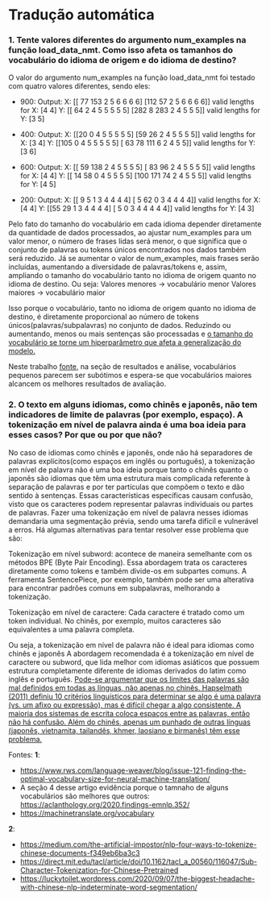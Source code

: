 # Tradução automática

### 1. Tente valores diferentes do argumento num_examples na função load_data_nmt. Como isso afeta os tamanhos do vocabulário do idioma de origem e do idioma de destino?
O valor do argumento num_examples na função load_data_nmt foi testado com quatro valores diferentes, sendo eles:

* 900:
  Output: X: [[ 77 153   2   5   6   6   6   6]
 [112  57   2   5   6   6   6   6]]
valid lengths for X: [4 4]
Y: [[ 64   2   4   5   5   5   5   5]
 [282   8 283   2   4   5   5   5]]
valid lengths for Y: [3 5]

* 400:
Output: X: [[20  0  4  5  5  5  5  5]
 [59 26  2  4  5  5  5  5]]
valid lengths for X: [3 4]
Y: [[105   0   4   5   5   5   5   5]
 [ 63  78 111   6   2   4   5   5]]
valid lengths for Y: [3 6]

* 600:
Output: X: [[ 59 138   2   4   5   5   5   5]
 [ 83  96   2   4   5   5   5   5]]
valid lengths for X: [4 4]
Y: [[ 14  58   0   4   5   5   5   5]
 [100 171  74   2   4   5   5   5]]
valid lengths for Y: [4 5]

* 200:
Output: X: [[ 9  5  1  3  4  4  4  4]
 [ 5 62  0  3  4  4  4  4]]
valid lengths for X: [4 4]
Y: [[55 29  1  3  4  4  4  4]
 [ 5  0  3  4  4  4  4  4]]
valid lengths for Y: [4 3]

Pelo fato do tamanho do vocabulário em cada idioma depender diretamente da quantidade de dados processados,  ao ajustar num_examples para um valor menor, o número de frases lidas será menor, o que significa que o conjunto de palavras ou tokens únicos encontrados nos dados também será reduzido. Já se aumentar o valor de num_examples, mais frases serão incluídas, aumentando a diversidade de palavras/tokens e, assim, ampliando o tamanho do vocabulário tanto no idioma de origem quanto no idioma de destino. Ou seja:
Valores menores ->  vocabulário menor
Valores maiores -> vocabulário maior

Isso porque o vocabulário, tanto no idioma de origem quanto no idioma de destino, é diretamente proporcional ao número de tokens únicos(palavras/subpalavras) no conjunto de dados. Reduzindo ou aumentando, menos ou mais sentenças são processadas e [o tamanho do vocabulário se torne um hiperparâmetro que afeta a generalização do modelo.](https://machinetranslate.org/vocabulary)

Neste trabalho [fonte](https://www.rws.com/language-weaver/blog/issue-121-finding-the-optimal-vocabulary-size-for-neural-machine-translation/), na seção de resultados e análise, vocabulários pequenos parecem ser subótimos e espera-se que vocabulários maiores alcancem os melhores resultados de avaliação.


### 2. O texto em alguns idiomas, como chinês e japonês, não tem indicadores de limite de palavras (por exemplo, espaço). A tokenização em nível de palavra ainda é uma boa ideia para esses casos? Por que ou por que não? 


No caso de idiomas como chinês e japonês, onde não há separadores de palavras explícitos(como espaços em inglês ou português), a tokenização em nível de palavra não é uma boa ideia porque tanto o chinês quanto o japonês são idiomas que têm uma estrutura mais complicada referente à separação de palavras e por ter partículas que compõem o texto e dão sentido à sentenças. Essas características específicas causam confusão, visto que os caracteres podem representar palavras individuais ou partes de palavras. Fazer uma tokenização em nível de palavra nesses idiomas demandaria uma segmentação prévia, sendo uma tarefa difícil e vulnerável a erros. Há algumas alternativas para tentar resolver esse problema que são:

Tokenização em nível subword: acontece de maneira semelhante com os métodos BPE (Byte Pair Encoding). Essa abordagem trata os caracteres diretamente como tokens e também divide-os em subpartes comuns. A ferramenta SentencePiece, por exemplo, também pode ser uma alterativa para encontrar padrões comuns em subpalavras, melhorando a tokenização.

Tokenização em nível de caractere: Cada caractere é tratado como um token individual. No chinês, por exemplo, muitos caracteres são equivalentes a uma palavra completa.

Ou seja, a tokenização em nível de palavra não é ideal para idiomas como chinês e japonês A abordagem recomendada é a tokenização em nível de caractere ou subword, que lida melhor com idiomas asiáticos que possuem estrutura completamente diferente de idiomas derivados do latim como inglês e português. [Pode-se argumentar que os limites das palavras são mal definidos em todas as línguas, não apenas no chinês. Hapselmath (2011) definiu 10 critérios linguísticos para determinar se algo é uma palavra (vs. um afixo ou expressão), mas é difícil chegar a algo consistente. A maioria dos sistemas de escrita coloca espaços entre as palavras, então não há confusão. Além do chinês, apenas um punhado de outras línguas (japonês, vietnamita, tailandês, khmer, laosiano e birmanês) têm esse problema.](https://luckytoilet.wordpress.com/2020/09/07/the-biggest-headache-with-chinese-nlp-indeterminate-word-segmentation/)


Fontes:
**1**: 
* https://www.rws.com/language-weaver/blog/issue-121-finding-the-optimal-vocabulary-size-for-neural-machine-translation/
* A seção 4 desse artigo evidência porque o tamnaho de alguns vocabulários são melhores que outros:
https://aclanthology.org/2020.findings-emnlp.352/
* https://machinetranslate.org/vocabulary

**2**:
* https://medium.com/the-artificial-impostor/nlp-four-ways-to-tokenize-chinese-documents-f349eb6ba3c3
* https://direct.mit.edu/tacl/article/doi/10.1162/tacl_a_00560/116047/Sub-Character-Tokenization-for-Chinese-Pretrained
* https://luckytoilet.wordpress.com/2020/09/07/the-biggest-headache-with-chinese-nlp-indeterminate-word-segmentation/



